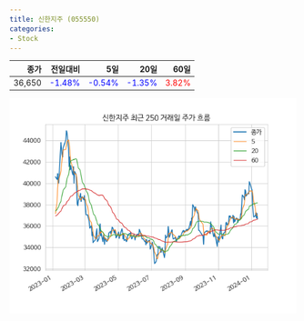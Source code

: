 ```yaml
---
title: 신한지주 (055550)
categories:
- Stock
---
```


|종가|전일대비|5일|20일|60일|
|---:|-------:|--:|---:|---:|
|36,650|<span style="color: blue">-1.48%</span>|<span style="color: blue">-0.54%</span>|<span style="color: blue">-1.35%</span>|<span style="color: red">3.82%</span>|


<!-- more -->

![055550](/assets/images/stock/055550.png)